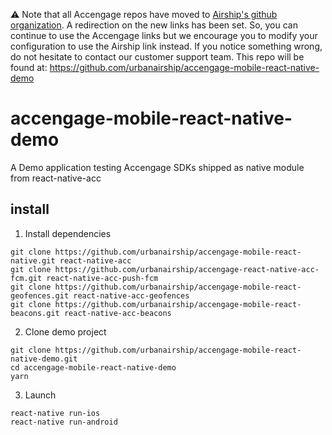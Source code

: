 :warning: Note that all Accengage repos have moved to [Airship's github organization](https://github.com/urbanairship). A redirection on the new links has been set. So, you can continue to use the Accengage links but we encourage you to modify your configuration to use the Airship link instead.
If you notice something wrong, do not hesitate to contact our customer support team.
This repo will be found at: https://github.com/urbanairship/accengage-mobile-react-native-demo

# accengage-mobile-react-native-demo
A Demo application testing Accengage SDKs shipped as native module from react-native-acc 

## install

1. Install dependencies
```
git clone https://github.com/urbanairship/accengage-mobile-react-native.git react-native-acc
git clone https://github.com/urbanairship/accengage-react-native-acc-fcm.git react-native-acc-push-fcm
git clone https://github.com/urbanairship/accengage-mobile-react-geofences.git react-native-acc-geofences
git clone https://github.com/urbanairship/accengage-mobile-react-beacons.git react-native-acc-beacons
```

2. Clone demo project
```
git clone https://github.com/urbanairship/accengage-mobile-react-native-demo.git
cd accengage-mobile-react-native-demo
yarn
```

3. Launch
```
react-native run-ios
react-native run-android
```
